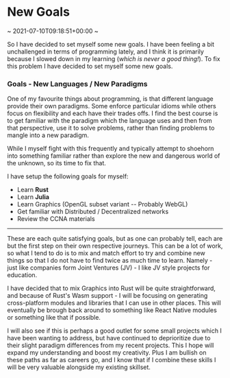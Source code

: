 # New Goals
~ 2021-07-10T09:18:51+00:00 ~


So I have decided to set myself some new goals. I have been feeling a bit unchallenged in terms of programming lately, and I think it is primarily because I slowed down in my learning (_which is never a good thing!_). To fix this problem I have decided to set myself some new goals.

### Goals - New Languages / New Paradigms

One of my favourite things about programming, is that different language provide their own paradigms. Some enforce particular idioms while others focus on flexibility and each have their trades offs. I find the best course is to get familiar with the paradigm which the language uses and then from that perspective, use it to solve problems, rather than finding problems to mangle into a new paradigm.

While I myself fight with this frequently and typically attempt to shoehorn into something familiar rather than explore the new and dangerous world of the unknown, so its time to fix that.

I have setup the following goals for myself:

- Learn **Rust**
- Learn **Julia**
- Learn Graphics (OpenGL subset variant -- Probably WebGL)
- Get familiar with Distributed / Decentralized networks
- Review the CCNA materials

---

These are each quite satisfying goals, but as one can probably tell, each are but the first step on their own respective journeys. This can be a lot of work, so what I tend to do is to mix and match effort to try and combine new things so that I do not have to find twice as much time to learn. Namely - just like companies form Joint Ventures (JV) - I like JV style projects for education.

I have decided that to mix Graphics into Rust will be quite straightforward, and because of Rust's Wasm support - I will be focusing on generating cross-platform modules and libraries that I can use in other places. This will eventually be brough back around to something like React Native modules or something like that if possible.

I will also see if this is perhaps a good outlet for some small projects which I have been wanting to address, but have continued to deprioritize due to their slight paradigm differences from my recent projects. This I hope will expand my understanding and boost my creativity. Plus I am bullish on these paths as far as careers go, and I know that if I combine these skills I will be very valuable alongside my existing skillset.
